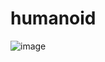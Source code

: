 # humanoid

![image](https://github.com/timurgepard/humanoid/assets/13238473/d71a1b5f-3fdb-48f4-b27e-438ec52781ef)

